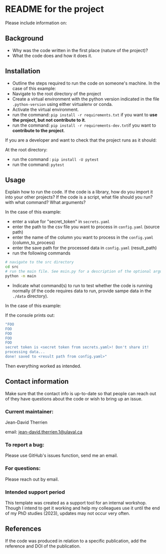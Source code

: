 # README for the project

Please include information on:

## Background

* Why was the code written in the first place (nature of the project)?
* What the code does and how it does it.

## Installation

* Outline the steps required to run the code on someone's machine.
In the case of this example:
* Navigate to the root directory of the project
* Create a virtual environment with the python version indicated in the file `.python-version` using either virtualenv or conda.
* Activate the virtual environment.
* run the command: `pip install -r requirements.txt` if you want to **use the project, but not contribute to it**.
* run the command: `pip install -r requirements-dev.txt`if you want to **contribute to the project**.

If you are a developer and want to check that the project runs as it should:

At the root directory:

* run the command : `pip install -U pytest`
* run the command: `pytest`

## Usage

Explain how to run the code. If the code is a library, how do you import it into your other projects? If the code is a script, what file should you run? with what command? What arguments?

In the case of this example:

* enter a value for "secret_token" in `secrets.yaml`
* enter the path to the csv file you want to process in `config.yaml` (source path)
* enter the name of the column you want to process in the `config.yaml` (column_to_process)
* enter the save path for the processed data in `config.yaml` (result_path)
* run the following commands

``` bash
# navigate to the src directory
cd src
# run the main file. See msin.py for a description of the optional arguments.
python -m main
 ```

* Indicate what command(s) to run to test whether the code is running normally (if the code requires data to run, provide sampe data in the `./data` directory).

In the case of this example:

If the console prints out:

``` bash
"FOO
FOO
FOO
FOO
FOO
secret token is <secret token from secrets.yaml>! Don't share it!
processing data...
done! saved to <result path from config.yaml>"
```

Then everything worked as intended.

## Contact information
Make sure that the contact info is up-to-date so that people can reach out of they have questions about the code or wish to bring up an issue.

### Current maintainer:
Jean-David Therrien

email: jean-david.therrien.1@ulaval.ca

### To report a bug:

Please use GitHub's issues function, send me an email.

### For questions:

Please reach out by email.

### Intended support period

This template was created as a support tool for an internal workshop. Though I intend to get it working and help my colleagues use it until the end of my PhD studies (2023), updates may not occur very often.

## References

If the code was produced in relation to a specific publication, add the reference and DOI of the publication.
